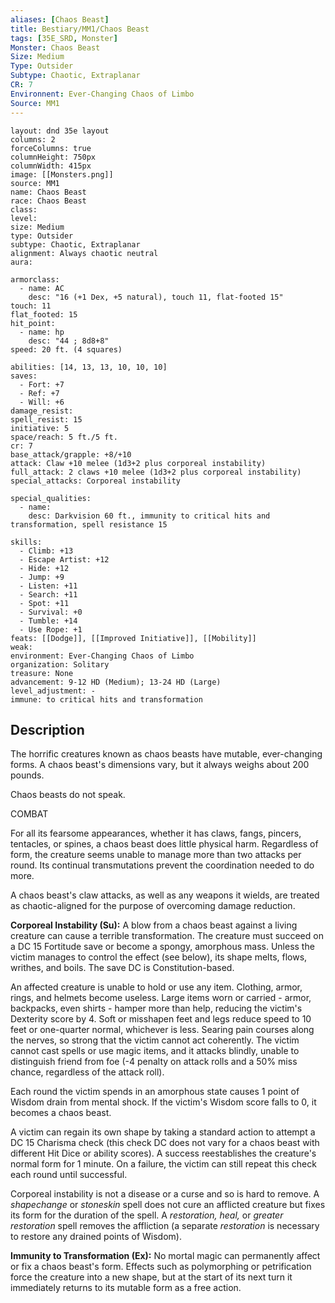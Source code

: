 ```yaml
---
aliases: [Chaos Beast]
title: Bestiary/MM1/Chaos Beast
tags: [35E_SRD, Monster]
Monster: Chaos Beast
Size: Medium
Type: Outsider
Subtype: Chaotic, Extraplanar
CR: 7
Environnent: Ever-Changing Chaos of Limbo
Source: MM1
---
```


```statblock
layout: dnd 35e layout
columns: 2
forceColumns: true
columnHeight: 750px
columnWidth: 415px
image: [[Monsters.png]]
source: MM1
name: Chaos Beast
race: Chaos Beast
class: 
level: 
size: Medium
type: Outsider
subtype: Chaotic, Extraplanar
alignment: Always chaotic neutral
aura: 

armorclass:
  - name: AC
    desc: "16 (+1 Dex, +5 natural), touch 11, flat-footed 15"
touch: 11
flat_footed: 15
hit_point:
  - name: hp
    desc: "44 ; 8d8+8"
speed: 20 ft. (4 squares)

abilities: [14, 13, 13, 10, 10, 10]
saves:
  - Fort: +7
  - Ref: +7
  - Will: +6
damage_resist: 
spell_resist: 15
initiative: 5
space/reach: 5 ft./5 ft.
cr: 7
base_attack/grapple: +8/+10
attack: Claw +10 melee (1d3+2 plus corporeal instability)
full_attack: 2 claws +10 melee (1d3+2 plus corporeal instability)
special_attacks: Corporeal instability

special_qualities:
  - name: 
    desc: Darkvision 60 ft., immunity to critical hits and transformation, spell resistance 15

skills:
  - Climb: +13
  - Escape Artist: +12
  - Hide: +12
  - Jump: +9
  - Listen: +11
  - Search: +11
  - Spot: +11
  - Survival: +0
  - Tumble: +14
  - Use Rope: +1
feats: [[Dodge]], [[Improved Initiative]], [[Mobility]]
weak: 
environment: Ever-Changing Chaos of Limbo
organization: Solitary
treasure: None
advancement: 9-12 HD (Medium); 13-24 HD (Large)
level_adjustment: -
immune: to critical hits and transformation
```

## Description

<p>The horrific creatures known as chaos beasts have mutable, ever-changing forms. A chaos beast's dimensions vary, but it always weighs about 200 pounds.</p>
<p>Chaos beasts do not speak.</p>
<p>COMBAT</p>
<p>For all its fearsome appearances, whether it has claws, fangs, pincers, tentacles, or spines, a chaos beast does little physical harm. Regardless of form, the creature seems unable to manage more than two attacks per round. Its continual transmutations prevent the coordination needed to do more.</p>
<p>A chaos beast's claw attacks, as well as any weapons it wields, are treated as chaotic-aligned for the purpose of overcoming damage reduction.</p>
<p>
            <b>Corporeal Instability (Su):</b> A blow from a chaos beast against a living creature can cause a terrible transformation. The creature must succeed on a DC 15 Fortitude save or become a spongy, amorphous mass. Unless the victim manages to control the effect (see below), its shape melts, flows, writhes, and boils. The save DC is Constitution-based.</p>
<p>An affected creature is unable to hold or use any item. Clothing, armor, rings, and helmets become useless. Large items worn or carried - armor, backpacks, even shirts - hamper more than help, reducing the victim's Dexterity score by 4. Soft or misshapen feet and legs reduce speed to 10 feet or one-quarter normal, whichever is less. Searing pain courses along the nerves, so strong that the victim cannot act coherently. The victim cannot cast spells or use magic items, and it attacks blindly, unable to distinguish friend from foe (-4 penalty on attack rolls and a 50% miss chance, regardless of the attack roll).</p>
<p>Each round the victim spends in an amorphous state causes 1 point of Wisdom drain from mental shock. If the victim's Wisdom score falls to 0, it becomes a chaos beast.</p>
<p>A victim can regain its own shape by taking a standard action to attempt a DC 15 Charisma check (this check DC does not vary for a chaos beast with different Hit Dice or ability scores). A success reestablishes the creature's normal form for 1 minute. On a failure, the victim can still repeat this check each round until successful.</p>
<p>Corporeal instability is not a disease or a curse and so is hard to remove. A <i>shapechange</i> or <i>stoneskin</i> spell does not cure an afflicted creature but fixes its form for the duration of the spell. A <i>restoration, heal,</i> or <i>greater restoration</i> spell removes the affliction (a separate <i>restoration</i> is necessary to restore any drained points of Wisdom).</p>
<p>
            <b>Immunity to Transformation (Ex):</b> No mortal magic can permanently affect or fix a chaos beast's form. Effects such as polymorphing or petrification force the creature into a new shape, but at the start of its next turn it immediately returns to its mutable form as a free action.</p>